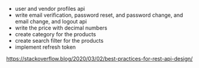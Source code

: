 - user and vendor profiles api
- write email verification, password reset, and password change, and email change, and logout api
- write the price with decimal numbers
- create category for the products
- create search filter for the products
- implement refresh token

https://stackoverflow.blog/2020/03/02/best-practices-for-rest-api-design/
